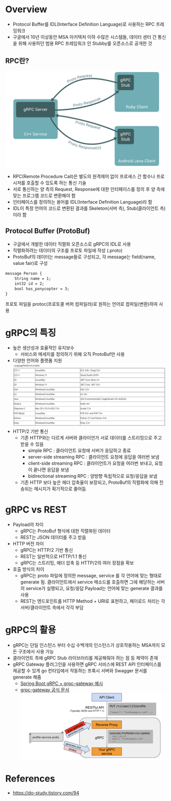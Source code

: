 # Overview
* Protocol Buffer를 IDL(Interface Definition Language)로 사용하는 RPC 프레임워크
* 구글에서 10년 이상동안 MSA 아키텍처 이하 수많은 시스템들, 데이터 센터 간 통신을 위해 사용하던 범용 RPC 프레임워크 인 Stubby를 오픈소스로 공개한 것

## RPC란?
![image.gRPC](raws/gRPC.png)
* RPC(Remote Procedure Call)은 별도의 원격제어 없이 프로세스 간 함수나 프로시저를 호출할 수 있도록 하는 통신 기술
* 서로 통신하는 양 측의 Request, Response에 대한 인터페이스를 정의 후 양 측에 맞는 프로그램 코드로 변환해야 함
* 인터페이스를 정의하는 용어를 IDL(Interface Definition Language)라 함
* IDL이 특정 언어의 코드로 변환된 결과를 Skeleton(서버 측), Stub(클라이언트 측)이라 함

## Protocol Buffer (ProtoBuf)
* 구글에서 개발한 데이터 직렬화 오픈소스로 gRPC의 IDL로 사용
* 직렬화하려는 데이터의 구조를 프로토 파일에 작성 (.proto)
* ProtoBuf의 데이터는 message들로 구성되고, 각 message는 field(name, value fair)로 구성
~~~
message Person {
    String name = 1;
    int32 id = 2;
    bool has_ponycopter = 3;
}
~~~
프로토 파일을 protoc(프로토콜 버퍼 컴파일러)로 원하는 언어로 컴파일(변환)하여 사용

# gRPC의 특징
* 높은 생산성과 효율적인 유지보수
    * 서비스와 메세지를 정의하기 위해 오직 ProtoBuf만 사용
* 다양한 언어와 플랫폼 지원
![image.LanguagePlatformCompiler](raws/LanguagePlatformCompiler.png)
* HTTP/2 기반 통신
    * 기존 HTTP와는 다르게 서버와 클라이언가 서로 데이터를 스트리밍으로 주고 받을 수 있음
        * simple RPC : 클라이언트 요청에 서버가 응답하고 종료
        * server-side streaming RPC : 클라이언트 요청에 응답을 여러번 보냄
        * client-side streaming RPC : 클라이언트가 요청을 여러번 보내고, 요청이 끝나면 응답을 보냄
        * bidirectional streaming RPC : 양방향 독립적으로 요청/응답을 보냄
    * 기존 HTTP 보다 높은 헤더 압축율이 보장되고, ProtoBuf의 직렬화에 의해 전송되는 메시지가 획기적으로 줄어듬

# gRPC vs REST
* Payload의 차이
    * gRPC는 ProtoBuf 형식에 대한 직렬화된 데이터
    * REST는 JSON 데이터를 주고 받음
* HTTP 버전 차이
    * gRPC는 HTTP/2 기반 통신
    * REST는 일반적으로 HTTP/1.1 통신
    * gRPC는 스트리밍, 헤더 압축 등 HTTP/2의 여러 장점을 확보
* 호출 방식의 차이
    * gRPC는 proto 파일에 정의한 message, service 를 각 언어에 맞는 형태로 generate 됨. 클라이언트에서 service 메소드를 호출하면
    그에 해당하는 서버의 service가 실행되고, 요청/응답 Payload는 언어에 맞는 generate 결과를 사용
    * REST는 엔드포인트를 HTTP Method + URI로 표현하고, 페이로드 처리는 각 서버/클라이언트 측에서 각각 부담

# gRPC의 활용
* gRPC는 단일 인스턴스 부터 수십 수백개의 인스턴스가 상호작용하는 MSA까지 모든 구조에서 사용 가능
* 클라이언트 측에 gRPC Stub 라이브러리를 제공해줘야 하는 점 등 제약이 존재
* gRPC Gateway 플러그인을 사용하면 gRPC 서비스에 REST API 인터페이스를 제공할 수 있게 go 런타임에서 작동하는 프록시 서버와 
Swagger 문서를 generate 해줌
    * [Spring Boot gRPC + grpc-gateway 예시](https://github.com/wejrowski/grpc-gateway-java-gradle) 
    * [grpc-gateway 공식 문서](https://grpc-ecosystem.github.io/grpc-gateway/)
    ![image.gRPC-gateway](raws/gRPC-gateway.png)

# References
* https://do-study.tistory.com/94